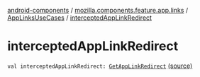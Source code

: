 [android-components](../../index.md) / [mozilla.components.feature.app.links](../index.md) / [AppLinksUseCases](index.md) / [interceptedAppLinkRedirect](./intercepted-app-link-redirect.md)

# interceptedAppLinkRedirect

`val interceptedAppLinkRedirect: `[`GetAppLinkRedirect`](-get-app-link-redirect/index.md) [(source)](https://github.com/mozilla-mobile/android-components/blob/master/components/feature/app-links/src/main/java/mozilla/components/feature/app/links/AppLinksUseCases.kt#L193)